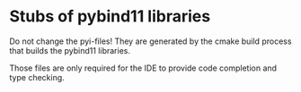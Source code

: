 # Stubs of pybind11 libraries 

Do not change the pyi-files! They are generated by the cmake build process that builds the pybind11 libraries.

Those files are only required for the IDE to provide code completion and type checking.